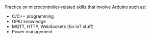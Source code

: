 Practice on microcontroller-related skills that involve Arduino such as:

- C/C++ programming
- GPIO knowledge
- MQTT, HTTP, WebSockets (for IoT stuff)
- Power management